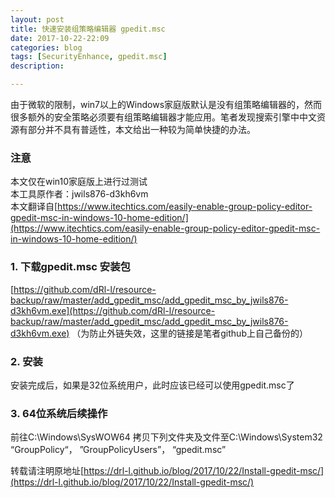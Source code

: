 ```yaml
---
layout: post
title: 快速安装组策略编辑器 gpedit.msc
date: 2017-10-22-22:09
categories: blog
tags: [SecurityEnhance, gpedit.msc]
description: 

---
```

由于微软的限制，win7以上的Windows家庭版默认是没有组策略编辑器的，然而很多额外的安全策略必须要有组策略编辑器才能应用。笔者发现搜索引擎中中文资源有部分并不具有普适性，本文给出一种较为简单快捷的办法。

### 注意
本文仅在win10家庭版上进行过测试  
本工具原作者：jwils876-d3kh6vm  
本文翻译自[https://www.itechtics.com/easily-enable-group-policy-editor-gpedit-msc-in-windows-10-home-edition/](https://www.itechtics.com/easily-enable-group-policy-editor-gpedit-msc-in-windows-10-home-edition/)

### 1. 下载gpedit.msc 安装包
[https://github.com/dRl-l/resource-backup/raw/master/add_gpedit_msc/add_gpedit_msc_by_jwils876-d3kh6vm.exe](https://github.com/dRl-l/resource-backup/raw/master/add_gpedit_msc/add_gpedit_msc_by_jwils876-d3kh6vm.exe)
（为防止外链失效，这里的链接是笔者github上自己备份的）

### 2. 安装
安装完成后，如果是32位系统用户，此时应该已经可以使用gpedit.msc了


### 3. 64位系统后续操作
前往C:\Windows\SysWOW64
拷贝下列文件夹及文件至C:\Windows\System32
“GroupPolicy“， ”GroupPolicyUsers”， “gpedit.msc”


转载请注明原地址[https://drl-l.github.io/blog/2017/10/22/Install-gpedit-msc/](https://drl-l.github.io/blog/2017/10/22/Install-gpedit-msc/)